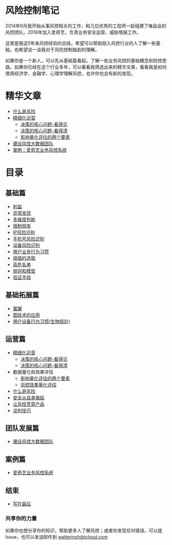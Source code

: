# 风险控制笔记
2014年6月我开始从事风控相关的工作，和几位优秀的工程师一起组建了唯品会的风控团队。2016年加入爱奇艺，负责业务安全运营、威胁情报工作。

这里是我这5年来风控经验的总结，希望可以帮助刚入风控行业的人了解一些基础，也希望谈一谈我对于风险控制独到的理解。

如果你是一个新人，可以先从基础篇看起，了解一些业务风控的基础概念和防控思路。如果你已经在这个行业多年，可以看看我筛选出来的精华文章，看看我是如何借用经济学、金融学、心理学理解风控，也许你也会有新的发现。

# 精华文章
* [什么是风险](什么是风险.md)
* [精细化运营](精细化运营.md)
    - [决策的核心问题-看得见](决策的核心问题-看得见.md)
    - [决策的核心问题-看得清](决策的核心问题-看得清.md)
    - [影响量化评估的两个要素](影响量化评估的两个要素.md)
* [建设风控大数据团队](建设风控大数据团队.md)
* [案例：爱奇艺业务风控系统](爱奇艺业务风控系统.md)

# 目录

## 基础篇
* [利益](利益.md)
* [异常发现](异常发现.md)
* [多维度判断](多维度判断.md)
* [限制频率](限制频率.md)
* [IP风险识别](IP风险识别.md)
* [手机号风险识别](手机号风险识别.md)
* [设备风险识别](设备风险识别.md)
* [用户业务行为习惯](用户业务行为习惯.md)
* [阈值的选取](阈值的选取.md)
* [高危名单](高危名单.md)
* [规则和模型](规则和模型.md)
* [验证手段](验证手段.md)

## 基础拓展篇
* [蜜罐](蜜罐.md)
* [图技术的应用](图技术的应用.md)
* [用户设备行为习惯(生物探针)](用户设备行为习惯.md)

## 运营篇
* [精细化运营](精细化运营.md)
    - [决策的核心问题-看得见](决策的核心问题-看得见.md)
    - [决策的核心问题-看得清](决策的核心问题-看的清.md)
* 数据量化和效果评估
    - [影响量化评估的两个要素](影响量化评估的两个要素.md)
    - [风控效果量化评估](风控效果量化评估.md)
* [什么是风险](什么是风险.md)
* [安全从自身做起](安全从自身做起.md)
* [让风控贯穿产品](让风控贯穿产品.md)
* [谈判技巧](https://github.com/WalterInSH/negotiation-skills)

## 团队发展篇
* [建设风控大数据团队](建设风控大数据团队.md)

## 案例篇
* [爱奇艺业务风控系统](爱奇艺业务风控系统.md)

## 结束
* [写在最后](写在最后.md)

### 共享你的力量
如果你也想分享你的知识，帮助更多人了解风控；或者你发现任何错误，可以提Issue，也可以发送邮件到 walterinsh@icloud.com
